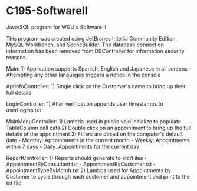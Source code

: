 # C195-SoftwareII
Java/SQL program for WGU's Software II

This program was created using JetBranes IntelliJ Community Edition, MySQL Workbench, and SceneBuilder.
The database connection information has been removed from DBController for information security reasons.

Main:
    1) Application supports Spanish, English and Japanese in all screens
        - Attempting any other languages triggers a notice in the console

AptInfoController:
    1) Single click on the Customer's name to bring up their full details

LoginController:
    1) After verification appends user timestamps to userLogins.txt

MainMenuController:
    1) Lambda used in public void initialize to populate TableColumn cell data
    2) Double click on an appointment to bring up the full details of the appointment
    3) Filters are based on the computer's default date
        - Monthly:  Appointments in the current month
        - Weekly:   Appointments within 7 days
        - Daily:    Appointments for the current day

ReportController:
    1) Reports should generate to src/Files
        - AppointmentByConsultant.txt
        - AppointmentByCustomer.txt
        - AppointmentTypeByMonth.txt
    2) Lambda used for Appointments by Customer to cycle through each customer and appointment and print to the txt file

